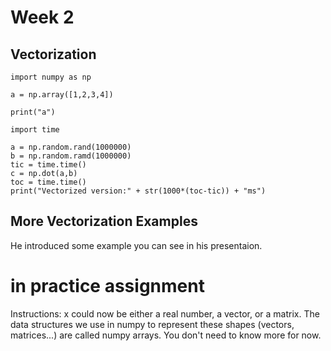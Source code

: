 # Week 2 
## Vectorization

```
import numpy as np 

a = np.array([1,2,3,4])

print("a")

import time

a = np.random.rand(1000000)
b = np.random.ramd(1000000)
tic = time.time()
c = np.dot(a,b)
toc = time.time()
print("Vectorized version:" + str(1000*(toc-tic)) + "ms")

```
## More Vectorization Examples
He introduced some example you can see in his presentaion.




# in practice assignment 
Instructions: x could now be either a real number, a vector, or a matrix. The data structures we use in numpy to represent these shapes (vectors, matrices...) are called numpy arrays. You don't need to know more for now.